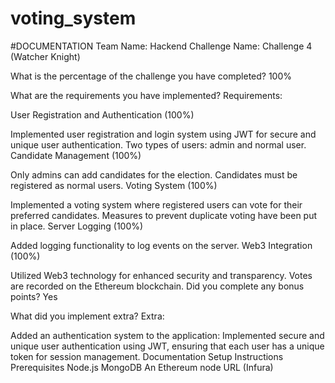 # voting_system

#DOCUMENTATION
Team Name: Hackend
Challenge Name: Challenge 4 (Watcher Knight)

What is the percentage of the challenge you have completed?
100%

What are the requirements you have implemented?
Requirements:

User Registration and Authentication (100%)

Implemented user registration and login system using JWT for secure and unique user authentication.
Two types of users: admin and normal user.
Candidate Management (100%)

Only admins can add candidates for the election.
Candidates must be registered as normal users.
Voting System (100%)

Implemented a voting system where registered users can vote for their preferred candidates.
Measures to prevent duplicate voting have been put in place.
Server Logging (100%)

Added logging functionality to log events on the server.
Web3 Integration (100%)

Utilized Web3 technology for enhanced security and transparency.
Votes are recorded on the Ethereum blockchain.
Did you complete any bonus points?
Yes

What did you implement extra?
Extra:

Added an authentication system to the application:
Implemented secure and unique user authentication using JWT, ensuring that each user has a unique token for session management.
Documentation
Setup Instructions
Prerequisites
Node.js
MongoDB
An Ethereum node URL (Infura)
